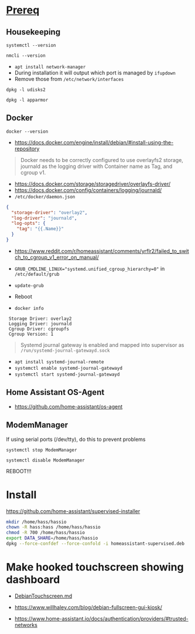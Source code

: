 # [Prereq](https://github.com/home-assistant/architecture/blob/master/adr/0014-home-assistant-supervised.md)
## Housekeeping
`systemctl --version`

`nmcli --version`

- `apt install network-manager`
- During installation it will output which port is managed by `ifupdown`
- Remove those from `/etc/network/interfaces`

`dpkg -l udisks2`

`dpkg -l apparmor`

## Docker

`docker --version`

- https://docs.docker.com/engine/install/debian/#install-using-the-repository
> Docker needs to be correctly configured to use overlayfs2 storage, journald as the logging driver with Container name as Tag, and cgroup v1.
- https://docs.docker.com/storage/storagedriver/overlayfs-driver/
- https://docs.docker.com/config/containers/logging/journald/
- `/etc/docker/daemon.json`
```json
{
  "storage-driver": "overlay2",
  "log-driver": "journald",
  "log-opts": {
    "tag": "{{.Name}}"
  }
}
```

- https://www.reddit.com/r/homeassistant/comments/yrflr2/failed_to_switch_to_cgroup_v1_error_on_manual/
- `GRUB_CMDLINE_LINUX="systemd.unified_cgroup_hierarchy=0"` in `/etc/default/grub`
- `update-grub`
- Reboot

- `docker info`
```
 Storage Driver: overlay2
 Logging Driver: journald
 Cgroup Driver: cgroupfs
 Cgroup Version: 1
```

> Systemd journal gateway is enabled and mapped into supervisor as `/run/systemd-journal-gatewayd.sock`

- `apt install systemd-journal-remote`
- `systemctl enable systemd-journal-gatewayd`
- `systemctl start systemd-journal-gatewayd`

## Home Assistant OS-Agent

- https://github.com/home-assistant/os-agent

## ModemManager

If using serial ports (/dev/tty), do this to prevent problems

`systemctl stop ModemManager`

`systemctl disable ModemManager`

REBOOT!!!

# Install

https://github.com/home-assistant/supervised-installer

```bash
mkdir /home/hass/hassio
chown -R hass:hass /home/hass/hassio
chmod -R 700 /home/hass/hassio
export DATA_SHARE=/home/hass/hassio
dpkg --force-confdef --force-confold -i homeassistant-supervised.deb
```

# Make hooked touchscreen showing dashboard

- [DebianTouchscreen.md](DebianTouchscreen.md)

- https://www.willhaley.com/blog/debian-fullscreen-gui-kiosk/

- https://www.home-assistant.io/docs/authentication/providers/#trusted-networks
